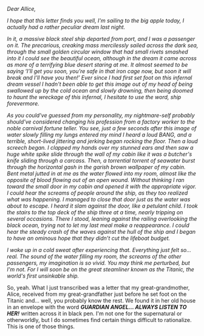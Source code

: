  *Dear Allice,*

*I hope that this letter finds you well, I'm sailing to the big apple today, I actually had a rather peculiar dream last night.*

*In it, a massive black steel ship departed from port, and I was a passenger on it. The precarious, creaking mass mercilessly sailed across the dark sea, through the small golden circular window that had small rivets smashed into it I could see the beautiful ocean, although in the dream it came across as more of a terrifying blue desert staring at me. It almost seemed to be saying ‘I’ll get you soon, you’re safe in that iron cage now, but soon it will break and I’ll have you then!’ Ever since I had first set foot on this infernal dream vessel I hadn't been able to get this image out of my head of being swallowed up by the cold ocean and slowly drowning, then being doomed to haunt the wreckage of this infernal, I hesitate to use the word, ship forevermore.* 

*As you could've guessed from my personality, my nightmare-self probably should've considered changing his profession from a factory worker to the noble carnival fortune teller. You see, just a few seconds after this image of water slowly filling my lungs entered my mind I heard a loud BANG, and a terrible, short-lived jittering and jerking began rocking the floor. Then a loud screech began. I clapped my hands over my stunned ears and then saw a huge white spike slide through the wall of my cabin like it was a butcher's knife sliding through a carcass. Then, a torrential torrent of seawater burst through the horizontal gash in the garish brown wallpaper of my cabin. Bent metal jutted in at me as the water flowed into my room, almost like the opposite of blood flowing out of an open wound. Without thinking I ran toward the small door in my cabin and opened it with the appropriate vigor. I could hear the screams of people around the ship, as they too realized what was happening. I managed to close that door just as the water was about to escape. I heard it slam against the door, like a petulant child. I took the stairs to the top deck of the ship three at a time, nearly tripping on several occasions. There I stood, leaning against the railing overlooking the black ocean, trying not to let my last meal make a reappearance. I could hear the steady crash of the waves against the hull of the ship and I began to have an ominous hope that they didn’t cut the lifeboat budget.*

*I woke up in a cold sweat after experiencing that. Everything just felt so... real. The sound of the water filling my room, the screams of the other passengers, my imagination is so vivid. You may think me perturbed, but I'm not. For I will soon be on the great steamliner known as the Titanic, the world's first unsinkable ship.*

So, yeah. What I just transcribed was a letter that my great-grandmother, Alice, received from my great-grandfather just before he set foot on the Titanic and... well, you probably know the rest. We found it in her old house in an envelope with the word ***GUARDIAN ANGEL... ALWAYS LISTEN TO HER!*** written across it in black pen. I'm not one for the supernatural or otherworldly, but I do sometimes find certain things difficult to rationalize. This is one of those things.